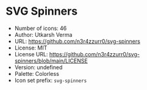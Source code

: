 # SVG Spinners

- Number of icons: 46
- Author: Utkarsh Verma
- URL: https://github.com/n3r4zzurr0/svg-spinners
- License: MIT
- License URL: https://github.com/n3r4zzurr0/svg-spinners/blob/main/LICENSE
- Version: undefined
- Palette: Colorless
- Icon set prefix: `svg-spinners`

